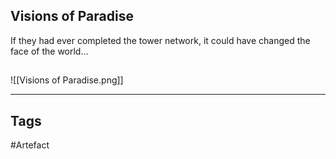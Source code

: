 ## Visions of Paradise
If they had ever completed the tower network, it could have changed the face of the world...
## 
![[Visions of Paradise.png]]

---
## Tags
#Artefact